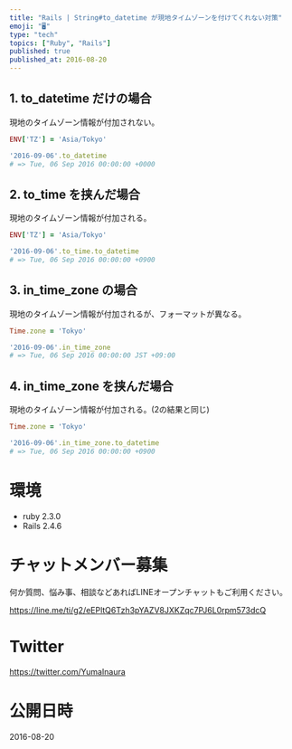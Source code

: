 ```yaml
---
title: "Rails | String#to_datetime が現地タイムゾーンを付けてくれない対策"
emoji: "🖥"
type: "tech"
topics: ["Ruby", "Rails"]
published: true
published_at: 2016-08-20
---
```




## 1. to_datetime だけの場合

現地のタイムゾーン情報が付加されない。

```rb
ENV['TZ'] = 'Asia/Tokyo'

'2016-09-06'.to_datetime
# => Tue, 06 Sep 2016 00:00:00 +0000
```

## 2. to_time を挟んだ場合

現地のタイムゾーン情報が付加される。

```rb
ENV['TZ'] = 'Asia/Tokyo'

'2016-09-06'.to_time.to_datetime
# => Tue, 06 Sep 2016 00:00:00 +0900
```
## 3. in_time_zone の場合

現地のタイムゾーン情報が付加されるが、フォーマットが異なる。

```rb
Time.zone = 'Tokyo'

'2016-09-06'.in_time_zone
# => Tue, 06 Sep 2016 00:00:00 JST +09:00
```

## 4. in_time_zone を挟んだ場合

現地のタイムゾーン情報が付加される。(2の結果と同じ)

```rb
Time.zone = 'Tokyo'

'2016-09-06'.in_time_zone.to_datetime
# => Tue, 06 Sep 2016 00:00:00 +0900
```



# 環境

- ruby 2.3.0
- Rails 2.4.6








<!-- Update From Qiita API -->

# チャットメンバー募集


何か質問、悩み事、相談などあればLINEオープンチャットもご利用ください。

https://line.me/ti/g2/eEPltQ6Tzh3pYAZV8JXKZqc7PJ6L0rpm573dcQ





# Twitter


https://twitter.com/YumaInaura


<!-- Update From Qiita API -->



# 公開日時

2016-08-20
